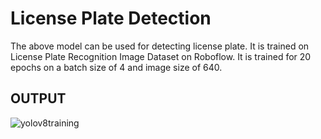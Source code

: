 
# License Plate Detection

The above model can be used for detecting license plate. It is trained on License Plate Recognition Image Dataset on Roboflow.
It is trained for 20 epochs on a batch size of 4 and image size of 640.





## OUTPUT
![yolov8training](https://github.com/AmanShamsheerSheikh/LicensePlate-Detection-Using-YoloV8/assets/103746505/39650bb8-1026-4346-a85c-98a98b2b4888)



